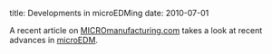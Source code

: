 title: Developments in microEDMing
date: 2010-07-01  

A recent article on [MICROmanufacturing.com](http://www.micromanufacturing.com/showthread.php?t=878) takes a look at recent advances in [microEDM](/content/Electro-Discharge-Machining-0).